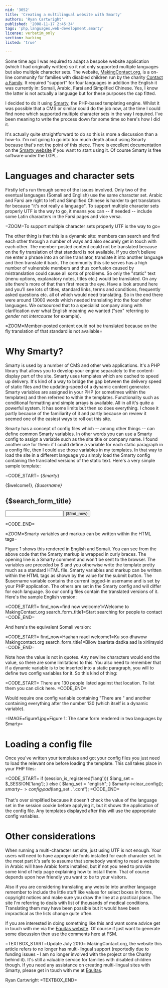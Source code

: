 ```yaml
---
nid: '3052'
title: 'Creating a multilingual website with Smarty'
authors: 'Ryan Cartwright'
published: '2008-11-17 2:45:34'
tags: 'php,languages,web-development,smarty'
license: verbatim_only
section: hacking
listed: 'true'

---
```

Some time ago I was required to adapt a bespoke website application (which I had originally written) so it not only supported multiple languages but also multiple character sets. The website, [MakingContact.org](http://www.makingcontact.org), is a on-line community for families with disabled children run by the charity [Contact a Family](http://www.cafamily.org.uk). It required "support" for four languages in addition the English it was currently in: Somali, Arabic, Farsi and Simplified Chinese. Yes, I know the latter is not actually a language but for these purposes the cap fitted.

I decided to do it using [Smarty](http://www.smarty.net), the PHP-based templating engine. Whilst it was possible that a CMS or similar could do the job now, at the time I could find none which supported multiple character sets in the way I required. I've been meaning to write the process down for some time so here's how I did it.

<!--break-->

It's actually quite straightforward to do so this is more a discussion than a how-to. I'm not going to go into too much depth about using Smarty because that's not the point of this piece. There is excellent documentation on the [Smarty website](http://www.smarty.net) if you want to start using it. Of course Smarty is free software under the LGPL.

# Languages and character sets

Firstly let's run through some of the issues involved. Only two of the eventual languages (Somali and English) use the same character set. Arabic and Farsi are right to left and Simplified Chinese is harder to get translators for because "it's not really a language". To support multiple character sets properly UTF is the way to go, it means you can -- if needed -- include some Latin characters in the Farsi pages and vice versa.

=ZOOM=To support multiple character sets properly UTF is the way to go=

The other thing is that this is a dynamic site: members can search and find each other through a number of ways and also securely get in touch with each other. The member-posted content could not be translated because on the fly translation of that standard is not available. If you don't believe me enter a phrase into an online translator, translate it into another language and then translate it back. The community this site serves has a high number of vulnerable members and thus confusion caused by mistranslation could cause all sorts of problems. So only the "static" text (menu options, explanatory notes, titles etc.) would be translated. On any site there's more of that than first meets the eye. Have a look around here and you'll see lots of titles, standard links, terms and conditions, frequently asked questions etc. all of which would need translating. So in the end there were around 13000 words which needed translating into the four other languages. We outsourced that to a specialist company along with clarification over what English meaning we wanted ("sex" referring to _gender_ not _intercourse_ for example).

=ZOOM=Member-posted content could not be translated because on the fly translation of that standard is not available=

# Why Smarty?

Smarty is used by a number of CMS and other web applications. It's a PHP library that allows you to develop your engine separately to the content-display part of the site. Smarty uses templates which are cached to speed up delivery. It's kind of a way to bridge the gap between the delivery speed of static files and the updating-speed of a dynamic content generator. Smarty variables are assigned in your PHP (or sometimes within the templates) and then referred to within the templates. Functionality such as conditional formatting and simple arrays is available. All in all it's quite a powerful system. It has some limits but then so does everything. I chose it partly because of the familiarity of it and partly because on review it seemed one of the easiest ways to roll out this site.

Smarty has a concept of config files which -- among other things -- can define common Smarty variables. In other words you can use a Smarty config to assign a variable such as the site title or company name. I found another use for them: if I could define a variable for each static paragraph in a config file, then I could use those variables in my templates. In that way to load the site in a different language you simply load the Smarty config containing the translated versions of the static text. Here's a very simple sample template:

=CODE_START=
{*Smarty*}
<div><p>{$welcome1}, <em>{$username}</em></p>
<h2>{$search_form_title}</h2>
<form id="form1">
<input type="text"><input type=submit value={$find_now}>
</form>
</div>
=CODE_END=

=ZOOM=Smarty variables and markup can be written within the HTML tags=

Figure 1 shows this rendered in English and Somali. You can see from the above code that the Smarty markup is wrapped in curly braces. The opening line is a Smarty comment and won't be sent to the browser. The variables are preceded by $ and you otherwise write the template pretty much as a standard HTML file. Smarty variables and markup can be written within the HTML tags as shown by the value for the submit button. The $username variable contains the current logged-in username and is set by your PHP application. The others are set in the Smarty config and will differ for each language. So our config files contain the translated versions of it. Here's the sample English version:

=CODE_START=
find_now=find now
welcome1=Welcome to MakingContact.org
search_form_title1=Start searching for people to contact
=CODE_END=

And here's the equivalent Somali version:

=CODE_START=
find_now=Haahan raadi
welcome1=Ku soo dhawow Makingcontact.org
search_form_title1=Bilow baarista dadka aad la xiriiraysid
=CODE_END=

Note how the value is not in quotes. Any newline characters would end the value, so there are some limitations to this. You also need to remember that if a dynamic variable is to be inserted into a static paragraph, you will to define two config variables for it. So this kind of thing:

=CODE_START=
There are 130 people listed against that location.
To list them you can click here.
=CODE_END=

Would require one config variable containing "There are " and another containing everything after the number 130 (which itself is a dynamic variable).

=IMAGE=figure1.jpg=Figure 1: The same form rendered in two languages by Smarty=

# Loading a config file

Once you've written your templates and got your config files you just need to load the relevant one before loading the template. This call takes place in your PHP files:

=CODE_START=
if (session_is_registered('lang')){
   $lang_set = $_SESSION['lang'];
   } else {
          $lang_set = "english";
	  }
$smarty->clear_config();
$smarty->config_load($lang_set . '.conf');
=CODE_END=

That's over simplified because it doesn't check the value of the language set in the session cookie before applying it, but it shows the application of the config file. Any templates displayed after this will use the appropriate config variables.

# Other considerations

When running a multi-character set site, just using UTF is not enough. Your users will need to have appropriate fonts installed for each character set. In the most part it's safe to assume that somebody wanting to read a website in Arabic will have Arabic fonts installed, but if not you need to provide some kind of help page explaining how to install them. That of course depends upon how friendly you want to be to your visitors.

Also if you are considering translating any website into another language remember to include the little stuff like values for select boxes in forms, copyright notices and make sure you draw the line at a practical place. The site I'm referring to deals with list of thousands of medical conditions. Translating them may have been possible but it would have been impractical as the lists change quite often.

If you are interested in doing something like this and want some advice get in touch with me via the [Equitas website](http://www.equitasit.co.uk). Of course if just want to generate some discussion then use the comments here at FSM.

=TEXTBOX_START=Update July 2010=
MakingContact.org, the website this article refers to no longer has multi-lingual support (reportedly due to funding issues - I am no longer involved with the project or the Charity behind it). It's still a valuable service for families with disabled children though. If you need any assistance on creating multi-lingual sites with Smarty, please get in touch with me at [Equitas](http://www.equitasit.co.uk).

Ryan Cartwright
=TEXTBOX_END=